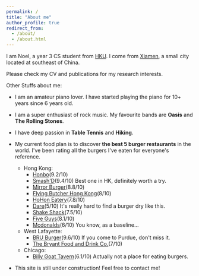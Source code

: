 ```yaml
---
permalink: /
title: "About me"
author_profile: true
redirect_from: 
  - /about/
  - /about.html
---
```


I am Noel, a year 3 CS student from [HKU](https://www.hku.hk). I come from [Xiamen](https://en.wikipedia.org/wiki/Xiamen), a small city located at southeast of China.

Please check my CV and publications for my research interests.

Other Stuffs about me:

* I am an amateur piano lover. I have started playing the piano for 10+ years since 6 years old.

* I am a super enthusiast of rock music. My favourite bands are **Oasis** and **The Rolling Stones**.

* I have deep passion in **Table Tennis** and **Hiking**.

* My current food plan is to discover **the best 5 burger restaurants** in the world. I've been rating all the burgers I've eaten for everyone's reference.
  * Hong Kong:  
    * [Honbo](https://www.openrice.com/zh/hongkong/r-honbo-%E7%81%A3%E4%BB%94-%E7%BE%8E%E5%9C%8B%E8%8F%9C-%E6%BC%A2%E5%A0%A1%E5%8C%85-r522819)(9.2/10)
    * [Smash'D](https://www.openrice.com/en/hongkong/r-smashd-western-district-international-hamburger-r745157)(9.4/10) Best one in HK, definitely worth a try.
    * [Mirror Burger](https://www.mirrorburger.com/)(8.8/10)
    * [Flying Butcher Hong Kong](http://www.flyingbutcher.com/)(8/10)
    * [HoHon Eatery](https://www.instagram.com/hohoneatery/)(7.8/10)
    * [Dare](https://www.openrice.com/en/hongkong/r-dare-western-district-western-r595274)(5/10) It's really hard to find a burger dry like this.
    * [Shake Shack](https://www.shakeshack.com.hk/en-HK/)(7.5/10)
    * [Five Guys](http://fiveguys.com.hk/)(8.1/10)
    * [Mcdonalds](https://mcdonalds.com.hk/en/?srsltid=AfmBOopCTePz-3wZ-PWViuX6yT-xJsk-7OhNrYkTz4jWR7-31exSkDte)(6/10) You know, as a baseline...
  * West Lafayette:
    * [BRU Burger](https://www.bruburgerbar.com/location/bru-burger-bar-lafayette-in/)(9.6/10) If you come to Purdue, don't miss it.
    * [The Bryant Food and Drink Co.](thebryantwl.com)(7/10)
  * Chicago:
    * [Billy Goat Tavern](places.singleplatform.com)(6.1/10) Actually not a place for eating burgers.
* This site is still under construction! Feel free to contact me!
